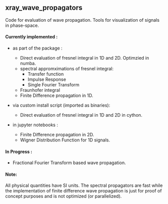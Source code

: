 ## xray_wave_propagators
Code for evaluation of wave propagation. Tools for visualization of signals in phase-space.

#### Currently implemented  :
- as part of the package :
  - Direct evaluation of fresnel integral in 1D and 2D. Optimzied in numba. 
  - spectral appromximations of fresnel integral:
    - Transfer function
    - Impulse Response
    - Single Fourier Transform
  - Fraunhofer integral
  - Finite Difference propagation in 1D.

- via custom install script (imported as binaries):  
  - Direct evaluation of fresnel integral in 1D and 2D in cython. 
 
- in jupyter notebooks :
  - Finite Difference propagation in 2D.
  - Wigner Distribution Function for 1D signals.

#### In Progress :
- Fractional Fourier Transform based wave propagation.


#### Note:
All physical quantities have SI units. 
The spectral propagators are fast while the implementation of finite difference wave propagation is just for proof of concept purposes and is not optimized (or parallelized). 
